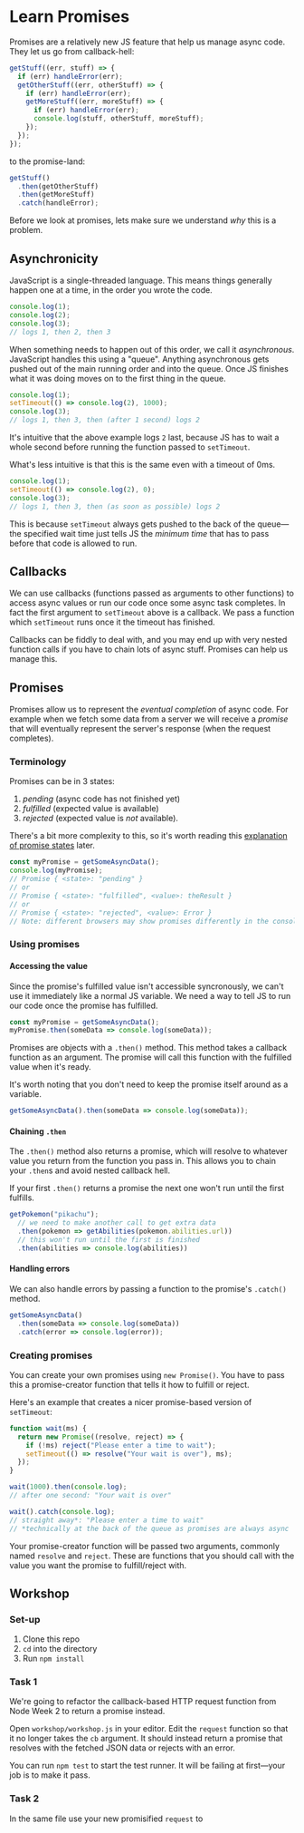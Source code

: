 # Learn Promises

Promises are a relatively new JS feature that help us manage async code. They let us go from callback-hell:

```js
getStuff((err, stuff) => {
  if (err) handleError(err);
  getOtherStuff((err, otherStuff) => {
    if (err) handleError(err);
    getMoreStuff((err, moreStuff) => {
      if (err) handleError(err);
      console.log(stuff, otherStuff, moreStuff);
    });
  });
});
```

to the promise-land:

```js
getStuff()
  .then(getOtherStuff)
  .then(getMoreStuff)
  .catch(handleError);
```

Before we look at promises, lets make sure we understand _why_ this is a problem.

## Asynchronicity

JavaScript is a single-threaded language. This means things generally happen one at a time, in the order you wrote the code.

```javascript
console.log(1);
console.log(2);
console.log(3);
// logs 1, then 2, then 3
```

When something needs to happen out of this order, we call it _asynchronous_. JavaScript handles this using a "queue". Anything asynchronous gets pushed out of the main running order and into the queue. Once JS finishes what it was doing moves on to the first thing in the queue.

```javascript
console.log(1);
setTimeout(() => console.log(2), 1000);
console.log(3);
// logs 1, then 3, then (after 1 second) logs 2
```

It's intuitive that the above example logs `2` last, because JS has to wait a whole second before running the function passed to `setTimeout`.

What's less intuitive is that this is the same even with a timeout of 0ms.

```javascript
console.log(1);
setTimeout(() => console.log(2), 0);
console.log(3);
// logs 1, then 3, then (as soon as possible) logs 2
```

This is because `setTimeout` always gets pushed to the back of the queue—the specified wait time just tells JS the _minimum time_ that has to pass before that code is allowed to run.

## Callbacks

We can use callbacks (functions passed as arguments to other functions) to access async values or run our code once some async task completes. In fact the first argument to `setTimeout` above is a callback. We pass a function which `setTimeout` runs once it the timeout has finished.

Callbacks can be fiddly to deal with, and you may end up with very nested function calls if you have to chain lots of async stuff. Promises can help us manage this.

## Promises

Promises allow us to represent the _eventual completion_ of async code. For example when we fetch some data from a server we will receive a _promise_ that will eventually represent the server's response (when the request completes).

### Terminology

Promises can be in 3 states:

1. _pending_ (async code has not finished yet)
1. _fulfilled_ (expected value is available)
1. _rejected_ (expected value is _not_ available).

There's a bit more complexity to this, so it's worth reading this [explanation of promise states](https://github.com/domenic/promises-unwrapping/blob/master/docs/states-and-fates.md) later.

```javascript
const myPromise = getSomeAsyncData();
console.log(myPromise);
// Promise { <state>: "pending" }
// or
// Promise { <state>: "fulfilled", <value>: theResult }
// or
// Promise { <state>: "rejected", <value>: Error }
// Note: different browsers may show promises differently in the console
```

### Using promises

#### Accessing the value

Since the promise's fulfilled value isn't accessible syncronously, we can't use it immediately like a normal JS variable. We need a way to tell JS to run our code once the promise has fulfilled.

```javascript
const myPromise = getSomeAsyncData();
myPromise.then(someData => console.log(someData));
```

Promises are objects with a `.then()` method. This method takes a callback function as an argument. The promise will call this function with the fulfilled value when it's ready.

It's worth noting that you don't need to keep the promise itself around as a variable.

```javascript
getSomeAsyncData().then(someData => console.log(someData));
```

#### Chaining `.then`

The `.then()` method also returns a promise, which will resolve to whatever value you return from the function you pass in. This allows you to chain your `.then`s and avoid nested callback hell.

If your first `.then()` returns a promise the next one won't run until the first fulfills.

```js
getPokemon("pikachu");
  // we need to make another call to get extra data
  .then(pokemon => getAbilities(pokemon.abilities.url))
  // this won't run until the first is finished
  .then(abilities => console.log(abilities))
```

#### Handling errors

We can also handle errors by passing a function to the promise's `.catch()` method.

```javascript
getSomeAsyncData()
  .then(someData => console.log(someData))
  .catch(error => console.log(error));
```

### Creating promises

You can create your own promises using `new Promise()`. You have to pass this a promise-creator function that tells it how to fulfill or reject.

Here's an example that creates a nicer promise-based version of `setTimeout`:

```js
function wait(ms) {
  return new Promise((resolve, reject) => {
    if (!ms) reject("Please enter a time to wait");
    setTimeout(() => resolve("Your wait is over"), ms);
  });
}

wait(1000).then(console.log);
// after one second: "Your wait is over"

wait().catch(console.log);
// straight away*: "Please enter a time to wait"
// *technically at the back of the queue as promises are always async
```

Your promise-creator function will be passed two arguments, commonly named `resolve` and `reject`. These are functions that you should call with the value you want the promise to fulfill/reject with.

## Workshop

### Set-up

1. Clone this repo
1. `cd` into the directory
1. Run `npm install`

### Task 1

We're going to refactor the callback-based HTTP request function from Node Week 2 to return a promise instead.

Open `workshop/workshop.js` in your editor. Edit the `request` function so that it no longer takes the `cb` argument. It should instead return a promise that resolves with the fetched JSON data or rejects with an error.

You can run `npm test` to start the test runner. It will be failing at first—your job is to make it pass.

### Task 2

In the same file use your new promisified `request` to
